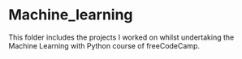 # Machine_learning
This folder includes the projects I worked on whilst undertaking the Machine Learning with Python course of freeCodeCamp. 


